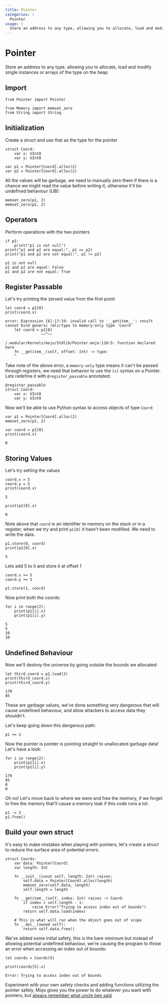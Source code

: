 ```yaml
---
title: Pointer
categories: |
  Pointer
usage: |
  Store an address to any type, allowing you to allocate, load and modify single instances or arrays of the type on the heap
---
```

# Pointer
  Store an address to any type, allowing you to allocate, load and modify single instances or arrays of the type on the heap

## Import


```mojo
from Pointer import Pointer

from Memory import memset_zero
from String import String
```

## Initialization
Create a struct and use that as the type for the pointer


```mojo
struct Coord:
    var x: UInt8 
    var y: UInt8
```


```mojo
var p1 = Pointer[Coord].alloc(2)
var p2 = Pointer[Coord].alloc(2)
```

All the values will be garbage, we need to manually zero them if there is a chance we might read the value before writing it, otherwise it'll be undefined behaviour (UB):


```mojo
memset_zero(p1, 2)
memset_zero(p2, 2)
```

## Operators
Perform operations with the two pointers


```mojo
if p1:
    print("p1 is not null")
print("p1 and p2 are equal:", p1 == p2)
print("p1 and p2 are not equal:", p1 != p2)
```

    p1 is not null
    p1 and p2 are equal: False
    p1 and p2 are not equal: True


## Register Passable

Let's try printing the zeroed value from the first point:


```mojo
let coord = p1[0]
print(coord.x)
```

    error: Expression [6]:17:19: invalid call to '__getitem__': result cannot bind generic !mlirtype to memory-only type 'Coord'
        let coord = p1[0]
                    ~~^~~
    
    /.modular/Kernels/mojo/Stdlib/Pointer.mojo:118:5: function declared here
        fn __getitem__(self, offset: Int) -> type:
        ^
    


Take note of the above error, a `memory-only` type means it can't be passed through registers, we need that behavior to use the `[x]` syntax on a Pointer. Lets redefine it with `@register_passable` annotated: 


```mojo
@register_passable
struct Coord:
    var x: UInt8 
    var y: UInt8
```

Now we'll be able to use Python syntax to access objects of type `Coord`:


```mojo
var p1 = Pointer[Coord].alloc(2)
memset_zero(p1, 2)

var coord = p1[0]
print(coord.x)
```

    0


## Storing Values

Let's try setting the values


```mojo
coord.x = 5
coord.y = 5
print(coord.x)
```

    5



```mojo
print(p1[0].x)
```

    0


Note above that `coord` is an identifier to memory on the stack or in a register, when we try and print `p1[0]` it hasn't been modified. We need to write the data.


```mojo
p1.store(0, coord)
print(p1[0].x)
```

    5


Lets add 5 to it and store it at offset 1


```mojo
coord.x += 5
coord.y += 5

p1.store(1, coord)
```

Now print both the coords:


```mojo
for i in range(2):
    print(p1[i].x)
    print(p1[i].y)
```

    5
    5
    10
    10


## Undefined Behaviour

Now we'll destroy the universe by going outside the bounds we allocated:


```mojo
let third_coord = p1.load(2)
print(third_coord.x)
print(third_coord.y)
```

    179
    85


These are garbage values, we've done something very dangerous that will cause undefined behaviour, and allow attackers to access data they shouldn't.

Let's keep going down this dangerous path:


```mojo
p1 += 2
```

Now the pointer is pointer is pointing straight to unallocated garbage data! Let's have a look:


```mojo
for i in range(2):
    print(p1[i].x)
    print(p1[i].y)
```

    179
    85
    0
    0


Oh no! Let's move back to where we were and free the memory, if we forget to free the memory that'll cause a memory leak if this code runs a lot:


```mojo
p1 -= 2
p1.free()
```

## Build your own struct

It's easy to make mistakes when playing with pointers, let's create a struct to reduce the surface area of potential errors.


```mojo
struct Coords:
    var data: Pointer[Coord]
    var length: Int

    fn __init__(inout self, length: Int) raises:
        self.data = Pointer[Coord].alloc(length)
        memset_zero(self.data, length)
        self.length = length

    fn __getitem__(self, index: Int) raises -> Coord:
        if index > self.length - 1:
            raise Error("Trying to access index out of bounds")
        return self.data.load(index)

    # This is what will run when the object goes out of scope
    fn __del__(owned self):
        return self.data.free()
```

We've added some initial safety, this is the bare minimum but instead of allowing potential undefined behaviour, we're causing the program to throw an error when accessing an index out of bounds:


```mojo
let coords = Coords(5)

print(coords[5].x)
```

    Error: Trying to access index out of bounds


Experiment with your own safety checks and adding functions utilizing the pointer safely, Mojo gives you the power to do whatever you want with pointers, but [always remember what uncle ben said](https://youtu.be/P9qCFIVlNyM?t=12)

